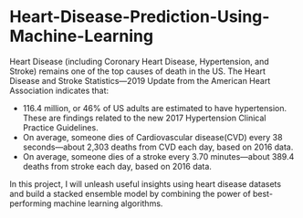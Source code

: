 # Heart-Disease-Prediction-Using-Machine-Learning

Heart Disease (including Coronary Heart Disease, Hypertension, and Stroke) remains one of the top causes of death in the US. The Heart Disease and Stroke Statistics—2019 Update from the American Heart Association indicates that:

- 116.4 million, or 46% of US adults are estimated to have hypertension. These are findings related to the new 2017 Hypertension Clinical Practice Guidelines.
- On average, someone dies of Cardiovascular disease(CVD) every 38 seconds—about 2,303 deaths from CVD each day, based on 2016 data.
- On average, someone dies of a stroke every 3.70 minutes—about 389.4 deaths from stroke each day, based on 2016 data.

In this project, I will unleash useful insights using heart disease datasets and build a stacked ensemble model by combining the power of best-performing machine learning algorithms.
